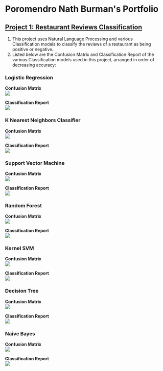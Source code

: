 # Poromendro Nath Burman's Portfolio


## [Project 1: Restaurant Reviews Classification](https://github.com/poronburman/Restaurant-Review-Classification)

1. This project uses Natural Language Processing and various Classification models to classify the reviews of a restaurant as being positive or negative.
2. Listed below are the Confusion Matrix and Classification Report of the various Classification models used in this project, arranged in order of decreasing accuracy:    

### Logistic Regression

**Confusion Matrix**    
![](images/logistic_cm.png)    

**Classification Report**    
![](images/logistic_classification_report.png)

### K Nearest Neighbors Classifier   

**Confusion Matrix**    
![](images/knn_cm.png)

**Classification Report**    
![](images/knn_classification_report.png)    

### Support Vector Machine    

**Confusion Matrix**    
![](images/svm_cm.png)  

**Classification Report**    
![](images/svm_classification_report.png)    

### Random Forest    

**Confusion Matrix**    
![](images/random_forest_cm.png)  

**Classification Report**    
![](images/random_classification_report.png)    

### Kernel SVM    

**Confusion Matrix**    
![](images/kernel.png)  

**Classification Report**    
![](images/kernel_classification_report.png)    

### Decision Tree    

**Confusion Matrix**    
![](images/decision_cm.png)  

**Classification Report**    
![](images/decision_classification_report.png)    

### Naive Bayes    

**Confusion Matrix**    
![](images/naive_cm.png)  

**Classification Report**    
![](images/naive_classification_report.png)

